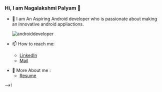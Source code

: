### Hi, I am Nagalakshmi Palyam 👋

- 🔭 I am An Aspiring Android developer who is passionate about making an innovative android appliactions.
  
  ![androiddeveloper](https://user-images.githubusercontent.com/68853216/105863796-47337100-6017-11eb-839b-cad86826b144.gif)

- 📫 How to reach me:
     * [LinkedIn](www.linkedin.com/in/nagalakshmi-palyam-38a0561b7)        
     * [Mail](nagalakshmi.palyam@gmail.com)                               
* 💬 More About me :
     * [Resume](https://drive.google.com/file/d/1pXcQdgCZhLV9pKb2vw-y3SIUmPD3crDn/view?usp=sharing)

-->!

